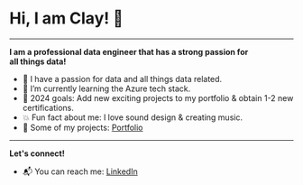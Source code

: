 **<h1>Hi, I am Clay! <span class="wave">👋</span></h1>**

______________

**I am a professional data engineer that has a strong passion for <br>
all things data!**

- :test_tube: I have a passion for data and all things data related.
- 🌱 I’m currently learning the Azure tech stack.
- 📗 2024 goals: Add new exciting projects to my portfolio & obtain 1-2 new certifications.
- 💥 Fun fact about me: I love sound design & creating music. 
- 💼 Some of my projects: <a href="https://github.com/claydoers/Portfolio">Portfolio</a>

_______________

**Let's connect!**
- 📬 You can reach me: <a href="https://www.linkedin.com/in/clay-doerschlag-674540124/">LinkedIn</a>

<!---
claydoers/claydoers is a ✨ special ✨ repository because its `README.md` (this file) appears on your GitHub profile.
You can click the Preview link to take a look at your changes.
--->
